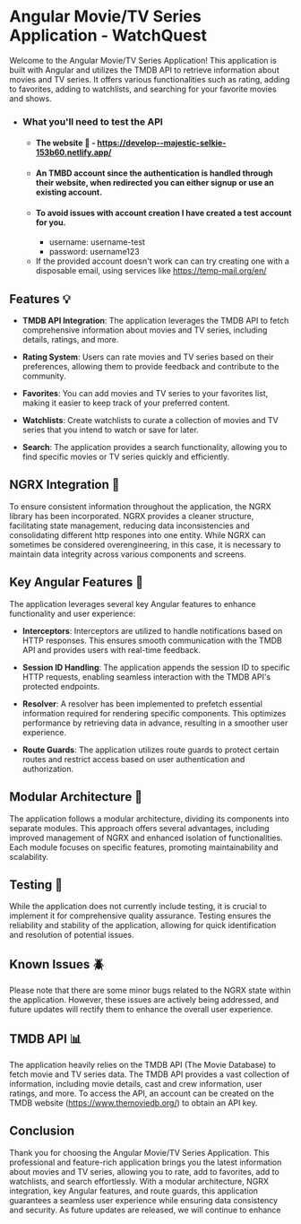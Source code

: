 # Angular Movie/TV Series Application - WatchQuest

Welcome to the Angular Movie/TV Series Application! This application is built with Angular and utilizes the TMDB API to retrieve information about movies and TV series. It offers various functionalities such as rating, adding to favorites, adding to watchlists, and searching for your favorite movies and shows.

- ### What you'll need to test the API
  - #### The website :link: - https://develop--majestic-selkie-153b60.netlify.app/
  - #### An TMBD account since the authentication is handled through their website, when redirected you can either signup or use an existing account.
  - #### To avoid issues with account creation I have created a test account for you.
    - username: username-test
    - password: username123
  - If the provided account doesn't work can can try creating one with a disposable email, using services like https://temp-mail.org/en/

## Features :bulb:

- **TMDB API Integration**: The application leverages the TMDB API to fetch comprehensive information about movies and TV series, including details, ratings, and more.

- **Rating System**: Users can rate movies and TV series based on their preferences, allowing them to provide feedback and contribute to the community.

- **Favorites**: You can add movies and TV series to your favorites list, making it easier to keep track of your preferred content.

- **Watchlists**: Create watchlists to curate a collection of movies and TV series that you intend to watch or save for later.

- **Search**: The application provides a search functionality, allowing you to find specific movies or TV series quickly and efficiently.

## NGRX Integration :gem:

To ensure consistent information throughout the application, the NGRX library has been incorporated. NGRX provides a cleaner structure, facilitating state management, reducing data inconsistencies and consolidating different http respones into one entity. While NGRX can sometimes be considered overengineering, in this case, it is necessary to maintain data integrity across various components and screens.

## Key Angular Features :notebook:

The application leverages several key Angular features to enhance functionality and user experience:

- **Interceptors**: Interceptors are utilized to handle notifications based on HTTP responses. This ensures smooth communication with the TMDB API and provides users with real-time feedback.

- **Session ID Handling**: The application appends the session ID to specific HTTP requests, enabling seamless interaction with the TMDB API's protected endpoints.

- **Resolver**: A resolver has been implemented to prefetch essential information required for rendering specific components. This optimizes performance by retrieving data in advance, resulting in a smoother user experience.

- **Route Guards**: The application utilizes route guards to protect certain routes and restrict access based on user authentication and authorization.

## Modular Architecture :triangular_ruler:

The application follows a modular architecture, dividing its components into separate modules. This approach offers several advantages, including improved management of NGRX and enhanced isolation of functionalities. Each module focuses on specific features, promoting maintainability and scalability.

## Testing :microscope:

While the application does not currently include testing, it is crucial to implement it for comprehensive quality assurance. Testing ensures the reliability and stability of the application, allowing for quick identification and resolution of potential issues.

## Known Issues :beetle:

Please note that there are some minor bugs related to the NGRX state within the application. However, these issues are actively being addressed, and future updates will rectify them to enhance the overall user experience.

## TMDB API :bar_chart:

The application heavily relies on the TMDB API (The Movie Database) to fetch movie and TV series data. The TMDB API provides a vast collection of information, including movie details, cast and crew information, user ratings, and more. To access the API, an account can be created on the TMDB website (https://www.themoviedb.org/) to obtain an API key.

## Conclusion

Thank you for choosing the Angular Movie/TV Series Application. This professional and feature-rich application brings you the latest information about movies and TV series, allowing you to rate, add to favorites, add to watchlists, and search effortlessly. With a modular architecture, NGRX integration, key Angular features, and route guards, this application guarantees a seamless user experience while ensuring data consistency and security. As future updates are released, we will continue to enhance
